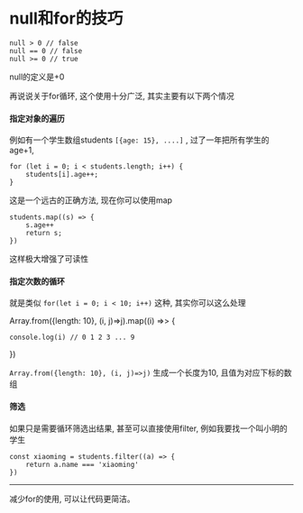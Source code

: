 # null和for的技巧

    null > 0 // false
    null == 0 // false
    null >= 0 // true

null的定义是+0

再说说关于for循环, 这个使用十分广泛, 其实主要有以下两个情况

#### 指定对象的遍历

例如有一个学生数组students `[{age: 15}, ....]` , 过了一年把所有学生的age+1, 

    for (let i = 0; i < students.length; i++) {
        students[i].age++; 
    }

这是一个远古的正确方法, 现在你可以使用map

    students.map((s) => {
        s.age++
        return s; 
    })

这样极大增强了可读性

#### 指定次数的循环

就是类似 `for(let i = 0; i < 10; i++)` 这种, 其实你可以这么处理

Array.from({length: 10}, (i, j)=>j).map((i) =>> {

    console.log(i) // 0 1 2 3 ... 9

})

 `Array.from({length: 10}, (i, j)=>j)` 生成一个长度为10, 且值为对应下标的数组

#### 筛选

如果只是需要循环筛选出结果, 甚至可以直接使用filter, 例如我要找一个叫小明的学生

    const xiaoming = students.filter((a) => {
        return a.name === 'xiaoming'
    })

---

减少for的使用, 可以让代码更简洁。 

